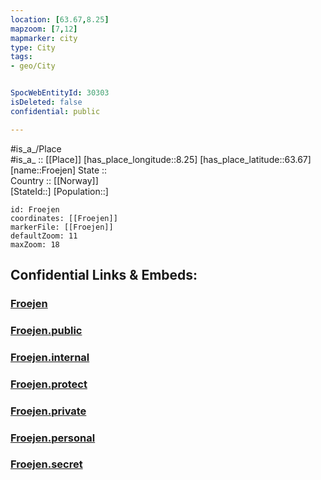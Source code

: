 ```yaml
---
location: [63.67,8.25] 
mapzoom: [7,12] 
mapmarker: city 
type: City
tags:
- geo/City


SpocWebEntityId: 30303
isDeleted: false
confidential: public

---
```

#is_a_/Place  
#is_a_ :: [[Place]] 
[has_place_longitude::8.25] 
[has_place_latitude::63.67] 
[name::Froejen] 
State ::  
Country :: [[Norway]]  
[StateId::] 
[Population::] 



```leaflet
id: Froejen
coordinates: [[Froejen]] 
markerFile: [[Froejen]] 
defaultZoom: 11 
maxZoom: 18
```


## Confidential Links & Embeds: 

### [Froejen](/_Standards/Earth/Continent/Europe/Europe~North/Norway/City/Froejen.md) 

### [Froejen.public](/_public/Earth/Continent/Europe/Europe~North/Norway/City/Froejen.public.md) 

### [Froejen.internal](/_internal/Earth/Continent/Europe/Europe~North/Norway/City/Froejen.internal.md) 

### [Froejen.protect](/_protect/Earth/Continent/Europe/Europe~North/Norway/City/Froejen.protect.md) 

### [Froejen.private](/_private/Earth/Continent/Europe/Europe~North/Norway/City/Froejen.private.md) 

### [Froejen.personal](/_personal/Earth/Continent/Europe/Europe~North/Norway/City/Froejen.personal.md) 

### [Froejen.secret](/_secret/Earth/Continent/Europe/Europe~North/Norway/City/Froejen.secret.md)

